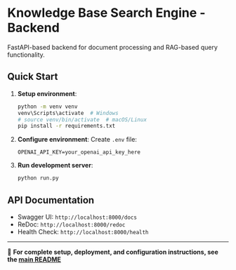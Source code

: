 # Knowledge Base Search Engine - Backend

FastAPI-based backend for document processing and RAG-based query functionality.

## Quick Start

1. **Setup environment**:
   ```bash
   python -m venv venv
   venv\Scripts\activate  # Windows
   # source venv/bin/activate  # macOS/Linux
   pip install -r requirements.txt
   ```

2. **Configure environment**:
   Create `.env` file:
   ```env
   OPENAI_API_KEY=your_openai_api_key_here
   ```

3. **Run development server**:
   ```bash
   python run.py
   ```

## API Documentation
- Swagger UI: `http://localhost:8000/docs`
- ReDoc: `http://localhost:8000/redoc`
- Health Check: `http://localhost:8000/health`

---

📖 **For complete setup, deployment, and configuration instructions, see the [main README](../README.md)**